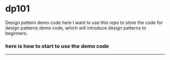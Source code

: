 # dp101
Design pattern demo code 
here I want to use this repo to store the code for design patterns demo code, which will introduce design patterns to beginners. 

### here is how to start to use the demo code 
---
